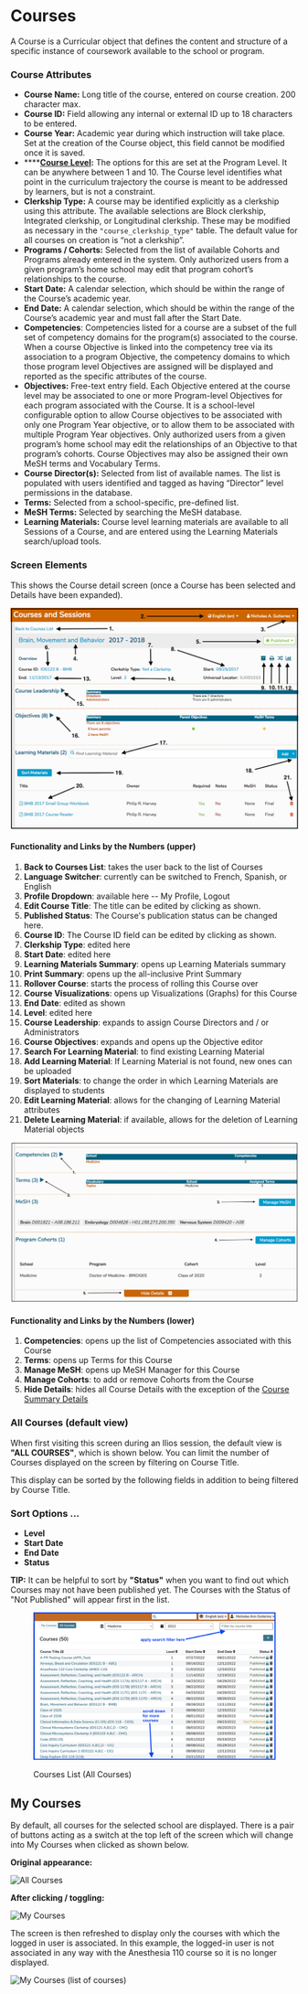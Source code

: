 # Courses

A Course is a Curricular object that defines the content and structure of a specific instance of coursework available to the school or program.

### Course Attributes

* **Course Name:** Long title of the course, entered on course creation. 200 character max.
* **Course ID:** Field allowing any internal or external ID up to 18 characters to be entered.
* **Course Year:** Academic year during which instruction will take place. Set at the creation of the Course object, this field cannot be modified once it is saved.
* ****[**Course Level**](https://iliosproject.gitbook.io/ilios-user-guide/programs#program-attributes)**:** The options for this are set at the Program Level. It can be anywhere between 1 and 10. The Course level identifies what point in the curriculum trajectory the course is meant to be addressed by learners, but is not a constraint.
* **Clerkship Type:** A course may be identified explicitly as a clerkship using this attribute. The available selections are Block clerkship, Integrated clerkship, or Longitudinal clerkship. These may be modified as necessary in the `"course_clerkship_type"` table. The default value for all courses on creation is “not a clerkship”.
* **Programs / Cohorts:** Selected from the list of available Cohorts and Programs already entered in the system. Only authorized users from a given program’s home school may edit that program cohort’s relationships to the course.
* **Start Date:** A calendar selection, which should be within the range of the Course’s academic year.
* **End Date:** A calendar selection, which should be within the range of the Course’s academic year and must fall after the Start Date.
* **Competencies**: Competencies listed for a course are a subset of the full set of competency domains for the program(s) associated to the course. When a course Objective is linked into the competency tree via its association to a program Objective, the competency domains to which those program level Objectives are assigned will be displayed and reported as the specific attributes of the course.
* **Objectives:** Free-text entry field. Each Objective entered at the course level may be associated to one or more Program-level Objectives for each program associated with the Course. It is a school-level configurable option to allow Course objectives to be associated with only one Program Year objective, or to allow them to be associated with multiple Program Year objectives. Only authorized users from a given program’s home school may edit the relationships of an Objective to that program’s cohorts. Course Objectives may also be assigned their own MeSH terms and Vocabulary Terms.
* **Course Director(s):** Selected from list of available names. The list is populated with users identified and tagged as having “Director” level permissions in the database.
* **Terms:** Selected from a school-specific, pre-defined list.
* **MeSH Terms:** Selected by searching the MeSH database.
* **Learning Materials:** Course level learning materials are available to all Sessions of a Course, and are entered using the Learning Materials search/upload tools.

### Screen Elements

This shows the Course detail screen (once a Course has been selected and Details have been expanded).

![Course Detail - Top](<../../images/course_images/course_top.png>)

#### Functionality and Links by the Numbers (upper)

1. **Back to Courses List**: takes the user back to the list of Courses
2. **Language Switcher**: currently can be switched to French, Spanish, or English
3. **Profile Dropdown**: available here -- My Profile, Logout
4. **Edit Course Title**: The title can be edited by clicking as shown.
5. **Published Status**: The Course's publication status can be changed here.
6. **Course ID**: The Course ID field can be edited by clicking as shown.
7. **Clerkship Type**: edited here
8. **Start Date**: edited here
9. **Learning Materials Summary**: opens up Learning Materials summary
10. **Print Summary**: opens up the all-inclusive Print Summary
11. **Rollover Course**: starts the process of rolling this Course over
12. **Course Visualizations**: opens up Visualizations (Graphs) for this Course
13. **End Date**: edited as shown
14. **Level**: edited here
15. **Course Leadership**: expands to assign Course Directors and / or Administrators
16. **Course Objectives**: expands and opens up the Objective editor
17. **Search For Learning Material**: to find existing Learning Material
18. **Add Learning Material**: If Learning Material is not found, new ones can be uploaded
19. **Sort Materials**: to change the order in which Learning Materials are displayed to students
20. **Edit Learning Material**: allows for the changing of Learning Material attributes
21. **Delete Learning Material**: if available, allows for the deletion of Learning Material objects

![Course Detail Lower](../../images/course_images/course_lower.png)

#### Functionality and Links by the Numbers (lower)

1. **Competencies**: opens up the list of Competencies associated with this Course
2. **Terms**: opens up Terms for this Course
3. **Manage MeSH**: opens up MeSH Manager for this Course
4. **Manage Cohorts**: to add or remove Cohorts from the Course
5. **Hide Details**: hides all Course Details with the exception of the [Course Summary Details](https://iliosproject.gitbook.io/ilios-user-guide/courses-and-sessions/courses/edit-course#course-summary-details)

### All Courses (default view)

When first visiting this screen during an Ilios session, the default view is **"ALL COURSES"**, which is shown below. You can limit the number of Courses displayed on the screen by filtering on Course Title.

This display can be sorted by the following fields in addition to being filtered by Course Title.

### Sort Options ...

* **Level**
* **Start Date**
* **End Date**
* **Status**

**TIP:** It can be helpful to sort by **"Status"** when you want to find out which Courses may not have been published yet. The Courses with the Status of "Not Published" will appear first in the list.

<figure>
  <img src="../../images/course_images/new_crs_list.png" alt="">
    <figcaption>
      <p>Courses List (All Courses)</p>
    </figcaption>
</figure>

## My Courses

By default, all courses for the selected school are displayed. There is a pair of buttons acting as a switch at the top left of the screen which will change into My Courses when clicked as shown below.

**Original appearance:**

![All Courses](../../.gitbook/assets/all\_crs\_btn1.png)

**After clicking / toggling:**

![My Courses](../../.gitbook/assets/my\_crs\_btn1.png)

The screen is then refreshed to display only the courses with which the logged in user is associated. In this example, the logged-in user is not associated in any way with the Anesthesia 110 course so it is no longer displayed.

![My Courses (list of courses)](../../.gitbook/assets/my\_crs\_listed1.png)

